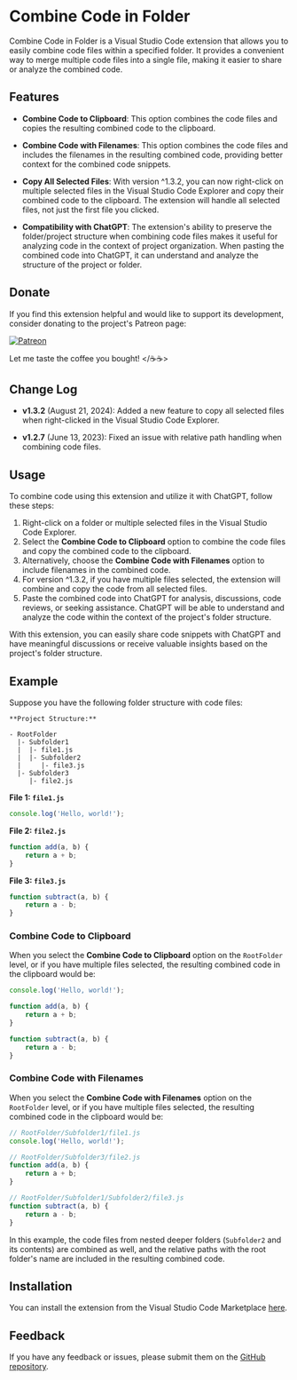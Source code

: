 # Combine Code in Folder

Combine Code in Folder is a Visual Studio Code extension that allows you to easily combine code files within a specified folder. It provides a convenient way to merge multiple code files into a single file, making it easier to share or analyze the combined code.

## Features

- **Combine Code to Clipboard**: This option combines the code files and copies the resulting combined code to the clipboard.
  
- **Combine Code with Filenames**: This option combines the code files and includes the filenames in the resulting combined code, providing better context for the combined code snippets.

- **Copy All Selected Files**: With version ^1.3.2, you can now right-click on multiple selected files in the Visual Studio Code Explorer and copy their combined code to the clipboard. The extension will handle all selected files, not just the first file you clicked.

- **Compatibility with ChatGPT**: The extension's ability to preserve the folder/project structure when combining code files makes it useful for analyzing code in the context of project organization. When pasting the combined code into ChatGPT, it can understand and analyze the structure of the project or folder.

## Donate

If you find this extension helpful and would like to support its development, consider donating to the project's Patreon page:

[![Patreon](https://img.shields.io/badge/support-patreon-F96854.svg)](https://patreon.com/ToanBui) 

Let me taste the coffee you bought! </☕☕>

## Change Log

- **v1.3.2** (August 21, 2024): Added a new feature to copy all selected files when right-clicked in the Visual Studio Code Explorer.

- **v1.2.7** (June 13, 2023): Fixed an issue with relative path handling when combining code files.

## Usage

To combine code using this extension and utilize it with ChatGPT, follow these steps:

1. Right-click on a folder or multiple selected files in the Visual Studio Code Explorer.
2. Select the **Combine Code to Clipboard** option to combine the code files and copy the combined code to the clipboard.
3. Alternatively, choose the **Combine Code with Filenames** option to include filenames in the combined code.
4. For version ^1.3.2, if you have multiple files selected, the extension will combine and copy the code from all selected files.
5. Paste the combined code into ChatGPT for analysis, discussions, code reviews, or seeking assistance. ChatGPT will be able to understand and analyze the code within the context of the project's folder structure.

With this extension, you can easily share code snippets with ChatGPT and have meaningful discussions or receive valuable insights based on the project's folder structure.

## Example

Suppose you have the following folder structure with code files:

```
**Project Structure:**

- RootFolder
  |- Subfolder1
  |  |- file1.js
  |  |- Subfolder2
  |     |- file3.js
  |- Subfolder3
     |- file2.js

```

**File 1: `file1.js`**
```javascript
console.log('Hello, world!');
```

**File 2: `file2.js`**
```javascript
function add(a, b) {
    return a + b;
}
```

**File 3: `file3.js`**
```javascript
function subtract(a, b) {
    return a - b;
}
```

### Combine Code to Clipboard

When you select the **Combine Code to Clipboard** option on the `RootFolder` level, or if you have multiple files selected, the resulting combined code in the clipboard would be:

```javascript
console.log('Hello, world!');

function add(a, b) {
    return a + b;
}

function subtract(a, b) {
    return a - b;
}
```

### Combine Code with Filenames

When you select the **Combine Code with Filenames** option on the `RootFolder` level, or if you have multiple files selected, the resulting combined code in the clipboard would be:

```javascript
// RootFolder/Subfolder1/file1.js
console.log('Hello, world!');

// RootFolder/Subfolder3/file2.js
function add(a, b) {
    return a + b;
}

// RootFolder/Subfolder1/Subfolder2/file3.js
function subtract(a, b) {
    return a - b;
}
```

In this example, the code files from nested deeper folders (`Subfolder2` and its contents) are combined as well, and the relative paths with the root folder's name are included in the resulting combined code.

## Installation

You can install the extension from the Visual Studio Code Marketplace [here](https://marketplace.visualstudio.com/items?itemName=ToanBui.combine-code-in-folder).

## Feedback

If you have any feedback or issues, please submit them on the [GitHub repository](https://github.com/buimanhtoan-it/combine-code-in-folder/issues).